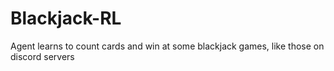 # Blackjack-RL
Agent learns to count cards and win at some blackjack games, like those on discord servers
